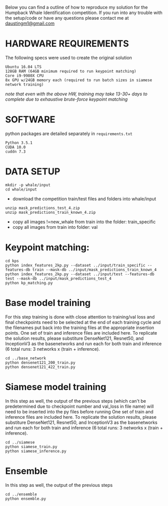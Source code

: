 Below you can find a outline of how to reproduce my solution for the Humpback Whale Identification competition. If you run into any trouble with the setup/code or have any questions please contact me at daustingm1@gmail.com


# HARDWARE REQUIREMENTS
The following specs were used to create the original solution

```
Ubuntu 16.04 LTS
128GB RAM (64GB minimum required to run keypoint matching)
Core i9-9980X CPU
8x GPU w/24GB memory each (required to run batch sizes in siamese network training)
```

*note that even with the above HW, training may take 13-30+ days to complete due to exhaustive brute-force keypoint matching*

# SOFTWARE
python packages are detailed separately in `requirements.txt`

```
Python 3.5.1
CUDA 10.0
cuddn 7.3
```

# DATA SETUP
```
mkdir -p whale/input
cd whale/input
```

- download the competition train/test files and folders into whale/input

```
unzip mask_predictions_test_4.zip
unzip mask_predictions_train_known_4.zip
```

- copy all images !=new_whale from train into the folder: train_specific
- copy all images from train into folder: val

# Keypoint matching:
```
cd kps
python index_features_2kp.py --dataset ../input/train_specific --features-db train --mask-db ../input/mask_predictions_train_known_4
python index_features_2kp.py --dataset ../input/test --features-db test --mask-db ../input/mask_predictions_test_4
python kp_matching.py
```

# Base model training
For this step training is done with close attention to training/val loss and final checkpoints need to be selected at the end of each training cycle and the filenames put back into the training files at the appropriate insertion points. One set of train and inference files are included here.  To replicate the solution results, please substiture DenseNet121, Resnet50, and InceptionV3 as the basenetworks and run each for both train and inference (6 total runs: 3 networks x (train + inference).

```
cd ../base_network
python densenet121_200_train.py
python densenet121_422_train.py
```

# Siamese model training
In this step as well, the output of the previous steps (which can't be predetermined due to checkpoint number and val_loss in file name) will need to be inserted into the py files before running
One set of train and inference files are included here.  To replicate the solution results, please substiture DenseNet121, Resnet50, and InceptionV3 as the basenetworks and run each for both train and inference (6 total runs: 3 networks x (train + inference).

```
cd ../siamese
python siamese_train.py
python siamese_inference.py
```
# Ensemble

In this step as well, the output of the previous steps

```
cd ../ensemble
python ensemble.py
```